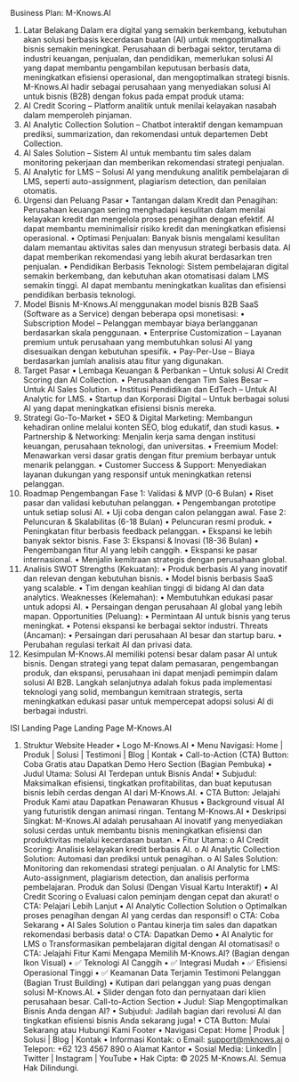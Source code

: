 Business Plan: M-Knows.AI
1. Latar Belakang
Dalam era digital yang semakin berkembang, kebutuhan akan solusi berbasis kecerdasan buatan (AI) untuk mengoptimalkan bisnis semakin meningkat. Perusahaan di berbagai sektor, terutama di industri keuangan, penjualan, dan pendidikan, memerlukan solusi AI yang dapat membantu pengambilan keputusan berbasis data, meningkatkan efisiensi operasional, dan mengoptimalkan strategi bisnis.
M-Knows.AI hadir sebagai perusahaan yang menyediakan solusi AI untuk bisnis (B2B) dengan fokus pada empat produk utama:
1.	AI Credit Scoring – Platform analitik untuk menilai kelayakan nasabah dalam memperoleh pinjaman.
2.	AI Analytic Collection Solution – Chatbot interaktif dengan kemampuan prediksi, summarization, dan rekomendasi untuk departemen Debt Collection.
3.	AI Sales Solution – Sistem AI untuk membantu tim sales dalam monitoring pekerjaan dan memberikan rekomendasi strategi penjualan.
4.	AI Analytic for LMS – Solusi AI yang mendukung analitik pembelajaran di LMS, seperti auto-assignment, plagiarism detection, dan penilaian otomatis.
2. Urgensi dan Peluang Pasar
•	Tantangan dalam Kredit dan Penagihan: Perusahaan keuangan sering menghadapi kesulitan dalam menilai kelayakan kredit dan mengelola proses penagihan dengan efektif. AI dapat membantu meminimalisir risiko kredit dan meningkatkan efisiensi operasional.
•	Optimasi Penjualan: Banyak bisnis mengalami kesulitan dalam memantau aktivitas sales dan menyusun strategi berbasis data. AI dapat memberikan rekomendasi yang lebih akurat berdasarkan tren penjualan.
•	Pendidikan Berbasis Teknologi: Sistem pembelajaran digital semakin berkembang, dan kebutuhan akan otomatisasi dalam LMS semakin tinggi. AI dapat membantu meningkatkan kualitas dan efisiensi pendidikan berbasis teknologi.
3. Model Bisnis
M-Knows.AI menggunakan model bisnis B2B SaaS (Software as a Service) dengan beberapa opsi monetisasi:
•	Subscription Model – Pelanggan membayar biaya berlangganan berdasarkan skala penggunaan.
•	Enterprise Customization – Layanan premium untuk perusahaan yang membutuhkan solusi AI yang disesuaikan dengan kebutuhan spesifik.
•	Pay-Per-Use – Biaya berdasarkan jumlah analisis atau fitur yang digunakan.
4. Target Pasar
•	Lembaga Keuangan & Perbankan – Untuk solusi AI Credit Scoring dan AI Collection.
•	Perusahaan dengan Tim Sales Besar – Untuk AI Sales Solution.
•	Institusi Pendidikan dan EdTech – Untuk AI Analytic for LMS.
•	Startup dan Korporasi Digital – Untuk berbagai solusi AI yang dapat meningkatkan efisiensi bisnis mereka.
5. Strategi Go-To-Market
•	SEO & Digital Marketing: Membangun kehadiran online melalui konten SEO, blog edukatif, dan studi kasus.
•	Partnership & Networking: Menjalin kerja sama dengan institusi keuangan, perusahaan teknologi, dan universitas.
•	Freemium Model: Menawarkan versi dasar gratis dengan fitur premium berbayar untuk menarik pelanggan.
•	Customer Success & Support: Menyediakan layanan dukungan yang responsif untuk meningkatkan retensi pelanggan.
6. Roadmap Pengembangan
Fase 1: Validasi & MVP (0-6 Bulan)
•	Riset pasar dan validasi kebutuhan pelanggan.
•	Pengembangan prototipe untuk setiap solusi AI.
•	Uji coba dengan calon pelanggan awal.
Fase 2: Peluncuran & Skalabilitas (6-18 Bulan)
•	Peluncuran resmi produk.
•	Peningkatan fitur berbasis feedback pelanggan.
•	Ekspansi ke lebih banyak sektor bisnis.
Fase 3: Ekspansi & Inovasi (18-36 Bulan)
•	Pengembangan fitur AI yang lebih canggih.
•	Ekspansi ke pasar internasional.
•	Menjalin kemitraan strategis dengan perusahaan global.
7. Analisis SWOT
Strengths (Kekuatan):
•	Produk berbasis AI yang inovatif dan relevan dengan kebutuhan bisnis.
•	Model bisnis berbasis SaaS yang scalable.
•	Tim dengan keahlian tinggi di bidang AI dan data analytics.
Weaknesses (Kelemahan):
•	Membutuhkan edukasi pasar untuk adopsi AI.
•	Persaingan dengan perusahaan AI global yang lebih mapan.
Opportunities (Peluang):
•	Permintaan AI untuk bisnis yang terus meningkat.
•	Potensi ekspansi ke berbagai sektor industri.
Threats (Ancaman):
•	Persaingan dari perusahaan AI besar dan startup baru.
•	Perubahan regulasi terkait AI dan privasi data.
8. Kesimpulan
M-Knows.AI memiliki potensi besar dalam pasar AI untuk bisnis. Dengan strategi yang tepat dalam pemasaran, pengembangan produk, dan ekspansi, perusahaan ini dapat menjadi pemimpin dalam solusi AI B2B. Langkah selanjutnya adalah fokus pada implementasi teknologi yang solid, membangun kemitraan strategis, serta meningkatkan edukasi pasar untuk mempercepat adopsi solusi AI di berbagai industri.















ISI 
Landing Page
Landing Page M-Knows.AI
1. Struktur Website
Header
•	Logo M-Knows.AI
•	Menu Navigasi: Home | Produk | Solusi | Testimoni | Blog | Kontak
•	Call-to-Action (CTA) Button: Coba Gratis atau Dapatkan Demo
Hero Section (Bagian Pembuka)
•	Judul Utama: Solusi AI Terdepan untuk Bisnis Anda!
•	Subjudul: Maksimalkan efisiensi, tingkatkan profitabilitas, dan buat keputusan bisnis lebih cerdas dengan AI dari M-Knows.AI.
•	CTA Button: Jelajahi Produk Kami atau Dapatkan Penawaran Khusus
•	Background visual AI yang futuristik dengan animasi ringan.
Tentang M-Knows.AI
•	Deskripsi Singkat: M-Knows.AI adalah perusahaan AI inovatif yang menyediakan solusi cerdas untuk membantu bisnis meningkatkan efisiensi dan produktivitas melalui kecerdasan buatan.
•	Fitur Utama:
o	AI Credit Scoring: Analisis kelayakan kredit berbasis AI.
o	AI Analytic Collection Solution: Automasi dan prediksi untuk penagihan.
o	AI Sales Solution: Monitoring dan rekomendasi strategi penjualan.
o	AI Analytic for LMS: Auto-assignment, plagiarism detection, dan analisis performa pembelajaran.
Produk dan Solusi (Dengan Visual Kartu Interaktif)
•	AI Credit Scoring
o	Evaluasi calon peminjam dengan cepat dan akurat!
o	CTA: Pelajari Lebih Lanjut
•	AI Analytic Collection Solution
o	Optimalkan proses penagihan dengan AI yang cerdas dan responsif!
o	CTA: Coba Sekarang
•	AI Sales Solution
o	Pantau kinerja tim sales dan dapatkan rekomendasi berbasis data!
o	CTA: Dapatkan Demo
•	AI Analytic for LMS
o	Transformasikan pembelajaran digital dengan AI otomatisasi!
o	CTA: Jelajahi Fitur Kami
Mengapa Memilih M-Knows.AI? (Bagian dengan Ikon Visual)
•	✅ Teknologi AI Canggih
•	✅ Integrasi Mudah
•	✅ Efisiensi Operasional Tinggi
•	✅ Keamanan Data Terjamin
Testimoni Pelanggan (Bagian Trust Building)
•	Kutipan dari pelanggan yang puas dengan solusi M-Knows.AI.
•	Slider dengan foto dan pernyataan dari klien perusahaan besar.
Call-to-Action Section
•	Judul: Siap Mengoptimalkan Bisnis Anda dengan AI?
•	Subjudul: Jadilah bagian dari revolusi AI dan tingkatkan efisiensi bisnis Anda sekarang juga!
•	CTA Button: Mulai Sekarang atau Hubungi Kami
Footer
•	Navigasi Cepat: Home | Produk | Solusi | Blog | Kontak
•	Informasi Kontak:
o	Email: support@mknows.ai
o	Telepon: +62 123 4567 890
o	Alamat Kantor
•	Sosial Media: LinkedIn | Twitter | Instagram | YouTube
•	Hak Cipta: © 2025 M-Knows.AI. Semua Hak Dilindungi.
